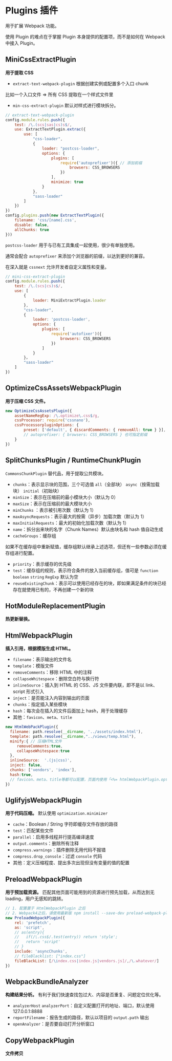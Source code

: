 # Plugins 插件

用于扩展 Webpack 功能。

使用 Plugin 的难点在于掌握 Plugin 本身提供的配置项，而不是如何在 Webpack 中接入 Plugin。

## MiniCssExtractPlugin

**用于提取 CSS**

* `extract-text-webpack-plugin` 根据创建实例或配置多个入口 chunk

比如一个入口文件 => 所有 CSS 提取在一个样式文件里

* `min-css-extract-plugin` 默认对样式进行模块拆分。

```js
// extract-text-webpack-plugin
config.module.rules.push({
    test: /\.(scs|sas|cs)s$/,
    use: ExtractTextPlugin.extrac({
        use: [
            "css-loader",
            {
                loader: "postcss-loader",
                options: {
                    plugins: [
                        require('autoprefixer')({ // 添加前缀
                            browsers: CSS_BROWSERS
                        })
                    ],
                    minimize: true
                }
            },
            "sass-loader"
        ]
    })
})
config.plugins.push(new ExtractTextPlugin({
    filename: 'css/[name].css',
    disable: false,
    allChunks: true
}))
```

`postcss-loader` 用于与已有工具集成一起使用，很少有单独使用。

通常会配合 `autoprefixer` 来添加个浏览器的前缀，以达到更好的兼容。

在深入就是 `cssnext` 允许开发者自定义属性和变量。

```js
// mini-css-extract-plugin
config.module.rules.push({
    test: /\.(scs|cs)s$/,
    use: [
        {
            loader: MiniExtractPlugin.loader
        },
        "css-loader",
        {
            loader: 'postcss-loader',
            options: {
                plugins: [
                    require('autofixer')({
                        browsers: CSS_BROWSERS
                    })
                ]
            }
        }，
        "sass-loader"
    ]
})
```

## OptimizeCssAssetsWebpackPlugin

**用于压缩 CSS 文件。**

```js
new OptimizeCssAssetsPlugin({
    assetNameRegExp: /\.optimize\.css$/g,
    cssProcessor: require('cssnano'),
    cssProcessorpluginOptions: {
        preset: ['default', { discardComments: { removeAll: true } }],
        // autoprefixer: { browsers: CSS_BROWSERS } 也可指定前缀
    }
})
```

## SplitChunksPlugin / RuntimeChunkPlugin

`CommonsChunkPlugin` 替代品，用于提取公共模块。

* `chunks`：表示显示块的范围，三个可选值 `all`（全部块） `async`（按需加载块） `initial`（初始块）
* `minSize`：表示在压缩前的最小模块大小（默认为 0）
* `maxSize`：表示在压缩前的最大模块大小
* `minChunks` ：表示被引用次数（默认为 1）
* `maxAsyncRequests`：表示最大的按需（异步）加载次数（默认为 1）
* `maxInitialRequests`：最大的初始化加载次数（默认为 1）
* `name`：拆分出来块的名字（Chunk Names）默认由块名和 hash 值自动生成
* `cacheGroups`：缓存组

如果不在缓存组中重新赋值，缓存组默认继承上述选项，但还有一些参数必须在缓存组进行配置。

* `priority`：表示缓存的优先级
* `test`：缓存组的规则，表示符合条件的放入当前缓存组，值可是 `function` `boolean` `string` `RegExp` 默认为空
* `reuseExistingChunk`：表示可以使用已经存在的块，即如果满足条件的块已经存在就使用已有的，不再创建一个新的块

## HotModuleReplacementPlugin

**热更新替换。**

## HtmlWebpackPlugin

**插入引用，根据模版生成 HTML。**

* `filename`：表示输出的文件名
* `template`：模版文件
* `removeComments`：移除 HTML 中的注释
* `collapseWhitespace`：删除空白符与换行符
* `inlineSource`：插入到 HTML 的 CSS、JS 文件要内联，即不是以 link、script 形式引入
* `inject`：是否能注入内容到输出的页面
* `chunks`：指定插入某些模块
* `hash`：每次会在插入的文件后面加上 hash，用于处理缓存
* 其他：`favicon`、`meta`、`title`

```js
new HtmlWebPackPlugin({
  filename: path.resolve(__dirname, '../assets/index.html'),
  template: path.resolve(__dirname,"../views/temp.html"),
  minify:{ // 压缩HTML文件　
     removeComments:true,
     collapseWhitespace:true
  },
  inlineSource:  '.(js|css)',
  inject: false,
  chunks: ['vendors', 'index'],
  hash:true,
  // favicon、meta、title等都可以配置，页面内使用「<%= htmlWebpackPlugin.options.title %>」即可
})
```

## UglifyjsWebpackPlugin

**用于代码压缩。** 默认使用 `optimization.minimizer`

* `cache`：Boolean / String 字符即缓存文件存放的路径
* `test`：匹配某些文件
* `parallel`：启用多线程并行提高编译速度
* `output.comments`：删除所有注释
* `compress.warnings`：插件删除无用代码不报错
* `compress.drop_console`：过滤 `console` 代码
* 其他：定义压缩程度、提出多次出现但没有变量的值的配置

## PreloadWebpackPlugin

**用于预加载资源。** 匹配其他页面可能用到的资源进行预先加载，从而达到无 loading，用户无感知的跳转。

```js
// 1. 配置置于 HtmlWebpackPlugin 之后
// 2. Webpack4之后，请使用最新版 npm install --save-dev preload-webpack-plugin@next
new PreloadWebpackPlugin({
    rel: 'prefetch',
    as: 'script',
    // as(entry){
	//   if(/\.css$/.test(entry)) return 'style';
    //   return 'script'
	// }
    include: 'asyncChunks',
    // fileBlacklist: ["index.css"]
    fileBlackList: [/\index.css|index.js|vendors.js]/,/\.whatever/]
})
```

## WebpackBundleAnalyzer

**构建结果分析。** 有利于我们快速查找包过大、内容是否重复、问题定位优化等。

* `analyzerHost` `analyzerPort`：自定义配置打开的地址、端口，默认使用 127.0.0.1:8888
* `reportFilename`：报告生成的路径，默认以项目的 `output.path` 输出
* `openAnalyzer`：是否要自动打开分析窗口

## CopyWebpackPlugin

**文件拷贝**



